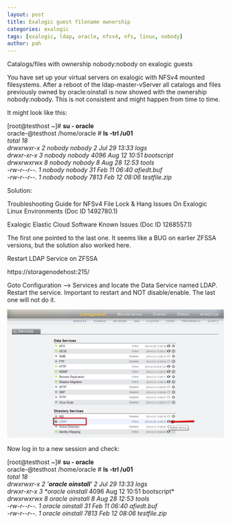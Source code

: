 ```yaml
---
layout: post
title: Exalogic guest filename ownership
categories: exalogic
tags: [exalogic, ldap, oracle, nfsv4, nfs, linux, nobody]
author: pah
---
```


Catalogs/files with ownership nobody:nobody on exalogic guests

You have set up your virtual servers on exalogic with NFSv4 mounted
filesystems. After a reboot of the ldap-master-vServer all catalogs and
files previously owned by oracle:oinstall is now showed with the
ownership nobody:nobody. This is not consistent and might happen from
time to time.

It might look like this:

[root@testhost \~]\# **su - oracle**  
oracle-@testhost /home/oracle \# **ls -trl /u01**  
*total 18*  
*drwxrwxr-x 2 nobody nobody 2 Jul 29 13:33 logs*  
*drwxr-xr-x 3 nobody nobody 4096 Aug 12 10:51 bootscript*  
*drwxrwxrwx 8 nobody nobody 8 Aug 28 12:53 tools*  
*-rw-r--r--. 1 nobody nobody 31 Feb 11 06:40 afiedt.buf*  
*-rw-r--r--. 1 nobody nobody 7813 Feb 12 08:06 testfile.zip*  


Solution:

Troubleshooting Guide for NFSv4 File Lock & Hang Issues On Exalogic
Linux Environments (Doc ID 1492780.1)

Exalogic Elastic Cloud Software Known Issues (Doc ID 1268557.1)

The first one pointed to the last one. It seems like a BUG on earlier
ZFSSA versions, but the solution also worked here.

Restart LDAP Service on ZFSSA

https://storagenodehost:215/

Goto Configuration --\> Services and locate the Data Service named LDAP.
Restart the service. Important to restart and NOT disable/enable. The
last one will not do it.

![](/images/2015-04-30-exalogic-guest-filename-ownership/nobody_nobody_files.png)

Now log in to a new session and check:

[root@testhost \~]\# **su - oracle**  
oracle-@testhost /home/oracle \# **ls -trl /u01**  
*total 18*   
*drwxrwxr-x 2 '**oracle oinstall**' 2 Jul 29 13:33 logs*   
*drwxr-xr-x 3   \**oracle oinstall**   4096 Aug 12 10:51 bootscript*   
*drwxrwxrwx 8 oracle oinstall 8 Aug 28 12:53 tools*    
*-rw-r--r--. 1 oracle oinstall 31 Feb 11 06:40 afiedt.buf*   
*-rw-r--r--. 1 oracle oinstall 7813 Feb 12 08:06 testfile.zip*  



